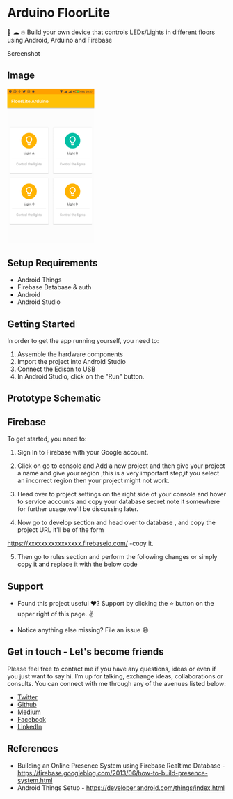 # Arduino FloorLite

🚨 ☁ 🔥 Build your own device that controls LEDs/Lights in different floors using Android, Arduino and Firebase 

Screenshot

Image
-----

<img src="images/floorLite.png" alt="phone image" width="200px" />

Setup Requirements
----------------

- Android Things
- Firebase Database & auth
- Android
- Android Studio

Getting Started
----------------

In order to get the app running yourself, you need to:

1.  Assemble the hardware components
2.  Import the project into Android Studio
3.  Connect the Edison to USB
4.  In Android Studio, click on the "Run" button.

Prototype Schematic
-------------------


Firebase
--------

To get started, you need to:

1.  Sign In to Firebase with your Google account.

2.  Click on go to console and Add a new project and then give your project a name and give your region ,this is a very important step,if you select an incorrect region then your project might not work.

3.  Head over to project settings on the right side of your console and hover to service accounts and copy your database secret note it somewhere for further usage,we'll be discussing later.

4.  Now go to develop section and head over to database , and copy the project URL it'll be of the form

https://xxxxxxxxxxxxxxxx.firebaseio.com/ -copy it.

5.  Then go to rules section and perform the following changes or simply copy it and replace it with the below code

Support
--------

- Found this project useful ❤️? Support by clicking the ⭐️ button on the upper right of this page. ✌️

- Notice anything else missing? File an issue 😄

Get in touch - Let's become friends
-----------------------------------

Please feel free to contact me if you have any questions, ideas or even if you just want to say hi. I’m up for talking, exchange ideas, collaborations or consults. You can connect with me through any of the avenues listed below:
- [Twitter](https://twitter.com/Ngesa254)
- [Github](https://github.com/ngesa254)
- [Medium](https://medium.com/@ngesa254)
- [Facebook](https://web.facebook.com/marvinngesa)
- [LinkedIn](https://www.linkedin.com/in/engngesamarvin) 

References
----------

- Building an Online Presence System using Firebase Realtime Database - https://firebase.googleblog.com/2013/06/how-to-build-presence-system.html
- Android Things Setup - https://developer.android.com/things/index.html
